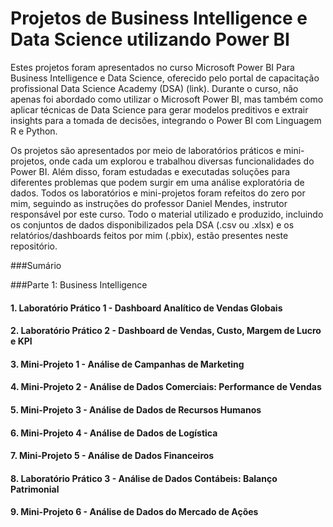 # Projetos de Business Intelligence e Data Science utilizando Power BI

Estes projetos foram apresentados no curso Microsoft Power BI Para Business Intelligence e Data Science, oferecido pelo portal de capacitação profissional Data Science Academy (DSA) (link). Durante o curso, não apenas foi abordado como utilizar o Microsoft Power BI, mas também como aplicar técnicas de Data Science para gerar modelos preditivos e extrair insights para a tomada de decisões, integrando o Power BI com Linguagem R e Python.

Os projetos são apresentados por meio de laboratórios práticos e mini-projetos, onde cada um explorou e trabalhou diversas funcionalidades do Power BI. Além disso, foram estudadas e executadas soluções para diferentes problemas que podem surgir em uma análise exploratória de dados. Todos os laboratórios e mini-projetos foram refeitos do zero por mim, seguindo as instruções do professor Daniel Mendes, instrutor responsável por este curso. Todo o material utilizado e produzido, incluindo os conjuntos de dados disponibilizados pela DSA (.csv ou .xlsx) e os relatórios/dashboards feitos por mim (.pbix), estão presentes neste repositório.

###Sumário

###Parte 1: Business Intelligence
#### 1. Laboratório Prático 1 - Dashboard Analítico de Vendas Globais
#### 2. Laboratório Prático 2 - Dashboard de Vendas, Custo, Margem de Lucro e KPI
#### 3. Mini-Projeto 1 - Análise de Campanhas de Marketing
#### 4. Mini-Projeto 2 - Análise de Dados Comerciais: Performance de Vendas
#### 5. Mini-Projeto 3 - Análise de Dados de Recursos Humanos
#### 6. Mini-Projeto 4 - Análise de Dados de Logística
#### 7. Mini-Projeto 5 - Análise de Dados Financeiros
#### 8. Laboratório Prático 3 - Análise de Dados Contábeis: Balanço Patrimonial
#### 9. Mini-Projeto 6 - Análise de Dados do Mercado de Ações
